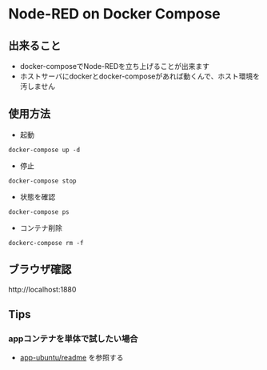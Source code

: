 # Node-RED on Docker Compose

## 出来ること

+ docker-composeでNode-REDを立ち上げることが出来ます
+ ホストサーバにdockerとdocker-composeがあれば動くんで、ホスト環境を汚しません


## 使用方法

+ 起動

```
docker-compose up -d
```

+ 停止

```
docker-compose stop
```

+ 状態を確認

```
docker-compose ps
```

+ コンテナ削除

```
dockerc-compose rm -f
```

## ブラウザ確認

http://localhost:1880

## Tips

### appコンテナを単体で試したい場合

+ [app-ubuntu/readme](https://github.com/iganari/nodered-dockercompose/blob/master/app-ubuntu/readme.md) を参照する
